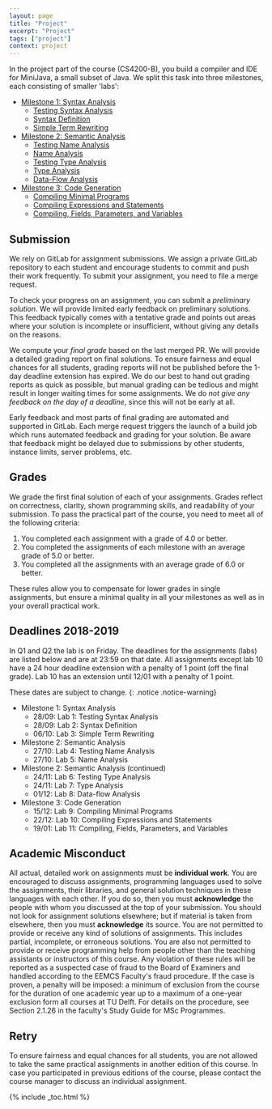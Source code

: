 ```yaml
---
layout: page
title: "Project"
excerpt: "Project"
tags: ["project"]
context: project
---
```

<!--
image:
   feature: assignments.jpg
   credit: Delft University of Technology
   creditlink: http://repository.tudelft.nl/view/MMP/uuid:785a7433-f8b0-40b8-b420-b59d88fc2254
-->

In the project part of the course (CS4200-B), you build a compiler and IDE for MiniJava, a small subset of Java.
We split this task into three milestones, each consisting of smaller 'labs':

* [Milestone 1: Syntax Analysis](ms1)
  * [Testing Syntax Analysis](ms1/lab1.html)
  * [Syntax Definition](ms1/lab2.html)
  * [Simple Term Rewriting](ms1/lab3.html)
* [Milestone 2: Semantic Analysis](ms2)
  * [Testing Name Analysis](ms2/lab4.html)
  * [Name Analysis](ms2/lab5.html)
  * [Testing Type Analysis](ms2/lab6.html)
  * [Type Analysis](ms2/lab7.html)
  * [Data-Flow Analysis](ms2/lab8.html)
* [Milestone 3: Code Generation](ms3)
  * [Compiling Minimal Programs](ms3/lab9.html)
  * [Compiling Expressions and Statements](ms3/lab10.html)
  * [Compiling, Fields, Parameters, and Variables](ms3/lab11.html)

## Submission

We rely on GitLab for assignment submissions.
We assign a private GitLab repository to each student and encourage students to commit and push their work frequently.
To submit your assignment, you need to file a merge request.

To check your progress on an assignment, you can submit a *preliminary solution*.
We will provide limited early feedback on preliminary solutions.
This feedback typically comes with a tentative grade and points out areas where your solution is incomplete or insufficient, without giving any details on the reasons.

We compute your *final grade* based on the last merged PR.
We will provide a detailed grading report on final solutions.
To ensure fairness and equal chances for all students, grading reports will not be published before the 1-day deadline extension has expired.
We do our best to hand out grading reports as quick as possible, but manual grading can be tedious and might result in longer waiting times for some assignments.
We do *not give any feedback on the day of a deadline*, since this will not be early at all.

Early feedback and most parts of final grading are automated and supported in GitLab.
Each merge request triggers the launch of a build job which runs automated feedback and grading for your solution.
Be aware that feedback might be delayed due to submissions by other students, instance limits, server problems, etc.

## Grades

We grade the first final solution of each of your assignments.
Grades reflect on correctness, clarity, shown programming skills, and readability of your submission.
To pass the practical part of the course, you need to meet all of the following criteria:

1. You completed each assignment with a grade of 4.0 or better.
2. You completed the assignments of each milestone with an average grade of 5.0 or better.
3. You completed all the assignments with an average grade of 6.0 or better.

These rules allow you to compensate for lower grades in single assignments, but ensure a minimal quality in all your milestones as well as in your overall practical work.

## Deadlines 2018-2019

In Q1 and Q2 the lab is on Friday. The deadlines for the assignments (labs) are listed below and are at 23:59 on that date. All assignments except lab 10 have a 24 hour deadline extension with a penalty of 1 point (off the final grade). Lab 10 has an extension until 12/01 with a penalty of 1 point.

These dates are subject to change.
{: .notice .notice-warning}

* Milestone 1: Syntax Analysis
   - 28/09: Lab 1: Testing Syntax Analysis
   - 28/09: Lab 2: Syntax Definition
   - 06/10: Lab 3: Simple Term Rewriting
* Milestone 2: Semantic Analysis
   - 27/10: Lab 4: Testing Name Analysis
   - 27/10: Lab 5: Name Analysis
* Milestone 2: Semantic Analysis (continued)
   - 24/11: Lab 6: Testing Type Analysis
   - 24/11: Lab 7: Type Analysis
   - 01/12: Lab 8: Data-flow Analysis
* Milestone 3: Code Generation
   - 15/12: Lab 9: Compiling Minimal Programs
   - 22/12: Lab 10: Compiling Expressions and Statements
   - 19/01: Lab 11: Compiling, Fields, Parameters, and Variables

## Academic Misconduct

All actual, detailed work on assignments must be **individual work**.
You are encouraged to discuss assignments, programming languages used to solve the assignments, their libraries, and general solution techniques in these languages with each other.
If you do so, then you must **acknowledge** the people with whom you discussed at the top of your submission.
You should not look for assignment solutions elsewhere; but if material is taken from elsewhere, then you must **acknowledge** its source.
You are not permitted to provide or receive any kind of solutions of assignments.
This includes partial, incomplete, or erroneous solutions.
You are also not permitted to provide or receive programming help from people other than the teaching assistants or instructors of this course.
Any violation of these rules will be reported as a suspected case of fraud to the Board of Examiners and handled according to the EEMCS Faculty's fraud procedure.
If the case is proven, a penalty will be imposed: a minimum of exclusion from the course for the duration of one academic year up to a maximum of a one-year exclusion form all courses at TU Delft.
For details on the procedure, see Section 2.1.26 in the faculty's Study Guide for MSc Programmes.

## Retry

To ensure fairness and equal chances for all students, you are not allowed to take the same practical assignments in another edition of this course.
In case you participated in previous editions of the course, please contact the course manager to discuss an individual assignment.

{% include _toc.html %}
